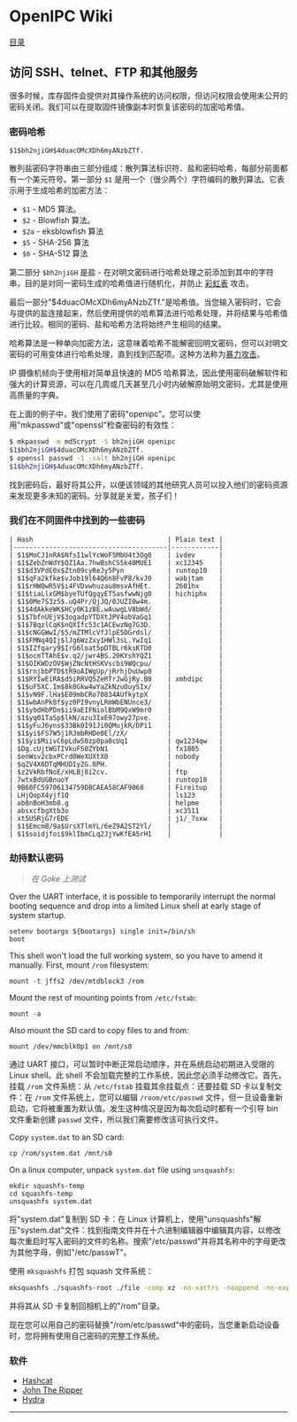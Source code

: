 # OpenIPC Wiki
[目录](../README.zh.md)

访问 SSH、telnet、FTP 和其他服务 
---------------------------------------------

很多时候，库存固件会提供对其操作系统的访问权限，但访问权限会使用未公开的密码关闭。我们可以在提取固件镜像副本时恢复该密码的加密哈希值。

### 密码哈希

```console
$1$bh2njiGH$4duacOMcXDh6myANzbZTf.
```

散列盐密码字符串由三部分组成：散列算法标识符、盐和密码哈希，每部分前面都有一个美元符号。第一部分 `$1` 是用一个（很少两个）字符编码的散列算法。它表示用于生成哈希的加密方法：

- `$1` - MD5 算法。
- `$2` - Blowfish 算法。
- `$2a` - eksblowfish 算法
- `$5` - SHA-256 算法
- `$6` - SHA-512 算法

第二部分 `$bh2njiGH` 是盐 - 在对明文密码进行哈希处理之前添加到其中的字符串，目的是对同一密码生成的哈希值进行随机化，并防止 [彩虹表][1] 攻击。

最后一部分"$4duacOMcXDh6myANzbZTf."是哈希值。当您输入密码时，它会与提供的盐连接起来，然后使用提供的哈希算法进行哈希处理，并将结果与​​哈希值进行比较。相同的密码、盐和哈希方法将始终产生相同的结果。

哈希算法是一种单向加密方法，这意味着哈希不能解密回明文密码，但可以对明文密码的可用变体进行哈希处理，直到找到匹配项。这种方法称为[暴力攻击][2]。

IP 摄像机倾向于使用相对简单且快速的 MD5 哈希算法，因此使用密码破解软件和强大的计算资源，可以在几周或几天甚至几小时内破解原始明文密码，尤其是使用高质量的字典。

在上面的例子中，我们使用了密码"openipc"。您可以使用"mkpasswd"或"openssl"检查密码的有效性：

```bash
$ mkpasswd -m md5crypt -S bh2njiGH openipc
$1$bh2njiGH$4duacOMcXDh6myANzbZTf.
$ openssl passwd -1 -salt bh2njiGH openipc
$1$bh2njiGH$4duacOMcXDh6myANzbZTf.
```

找到密码后，最好将其公开，以便该领域的其他研究人员可以投入他们的密码资源来发现更多未知的密码。分享就是关爱，孩子们！

### 我们在不同固件中找到的一些密码

```
| Hash                                  | Plain text |
|---------------------------------------|------------|
| $1$MoCJ1nRA$NfsI1wlYcWoF5MbU4t3Og0    | ivdev      |
| $1$ZebZnWdY$QZ1Aa.7hwBshCS5k40MUE1    | xc12345    |
| $1$d3VPdE0x$Ztn09cyReJy5Pyn           | runtop10   |
| $1$qFa2kfke$vJob19l64Q6n8FvP8/kvJ0    | wabjtam    |
| $1$rHWQwR5V$i4FVDvwhuzau8msvAfHEt.    | 2601hx     |
| $1$tiaLlxGM$byeTUfQgqyET5asfwwNjg0    | hichiphx   |
| $1$0Me7S3z5$.uQ4Pr/QjJQ/0JUZI0w4m.    |            |
| $1$4dAkkeWK$HCy0K1z8E.wAuwgLV8bWd/    |            |
| $1$7bfnUEjV$3ogadpYTDXtJPV4ubVaGq1    |            |
| $1$7BqzlCqK$nQXIfc53c1ACEwzNg7G3D.    |            |
| $1$cNGGWwI/$5/mZTMlcVfJlpE5DGrdsl/    |            |
| $1$FMNq4QIj$lJg6WzZxy1HWl3sL.YwIq1    |            |
| $1$IZfqary9$IrG6loat5pDTBLr6ksKTD0    |            |
| $1$ocmTTAhE$v.q2/jwr4BS.20KYshYQZ1    |            |
| $1$OIKWDzOV$WjZNcNtHSKVscbi9WQcpu/    |            |
| $1$rnjbbPTD$tR9oAIWgUp/jRrhjDuUwp0    |            |
| $1$RYIwEiRA$d5iRRVQ5ZeRTrJwGjRy.B0    | xmhdipc    |
| $1$uF5XC.Im$8k0Gkw4wYaZkNzuOuySIx/    |            |
| $1$vN9F.lHa$E09mbCRo70834AUfkytpX     |            |
| $1$wbAnPk8f$yz0PI9vnyLRmWbENUnce3/    |            |
| $1$ybdHbPDn$ii9aEIFNiolBbM9QxW9mr0    |            |
| $1$yq01TaSp$lkN/azu3IxE97owy27pve.    |            |
| $1$yFuJ6yns$33Bk0I91Ji0QMujkR/DPi1    |            |
| $1$yi$FS7W5j1RJmbRHDe0El/zX/          |            |
| $1$yi$MiivC6pLdwS0zp0pa0cUq1          | qw1234qw   |
| $Dg.cUjtWGTIVkuFS0ZYbN1               | fx1805     |
| $enWsv2cbxPCrd0WeXUXtX0               | nobody     |
| $qZV4X6DTqMHUDIyZG.8PH.               |            |
| $z2VkRbfNoE/xHLBj8i2cv.               | ftp        |
| 7wtxBdUGBnuoY                         | runtop10   |
| 9B60FC59706134759DBCAEA58CAF9068      | Fireitup   |
| LHjQopX4yjf1Q                         | ls123      |
| ab8nBoH3mb8.g                         | helpme     |
| absxcfbgXtb3o                         | xc3511     |
| xt5USRjG7rEDE                         | j1/_7sxw   |
| $1$EmcmB/9a$UrsXTlmYL/6eZ9A2ST2Yl/    |            |
| $1$soidjfoi$9klIbmCLq2JjYwKfEA5rH1    |            |
```

### 劫持默认密码
> _在 Goke 上测试_

Over the UART interface, it is possible to temporarily interrupt the normal
booting sequence and drop into a limited Linux shell at early stage of
system startup.
```
setenv bootargs ${bootargs} single init=/bin/sh
boot
```
This shell won't load the full working system, so you have to amend it manually.
First, mount `/rom` filesystem:
```
mount -t jffs2 /dev/mtdblock3 /rom
```
Mount the rest of mounting points from `/etc/fstab`:
```
mount -a
```
Also mount the SD card to copy files to and from:
```
mount /dev/mmcblk0p1 on /mnt/s0
```
通过 UART 接口，可以暂时中断正常启动顺序，并在系统启动初期进入受限的 Linux shell。此 shell 不会加载完整的工作系统，因此您必须手动修改它。首先，挂载 `/rom` 文件系统：从 `/etc/fstab` 挂载其余挂载点：还要挂载 SD 卡以复制文件：在 `/rom` 文件系统上，您可以编辑 `/room/etc/passwd` 文件，但一旦设备重新启动，它将被重置为默认值。发生这种情况是因为每次启动时都有一个引导 bin 文件重新创建 `passwd` 文件，所以我们需要修改该可执行文件。

Copy `system.dat` to an SD card:
```
cp /rom/system.dat /mnt/s0
```
On a linux computer, unpack `system.dat` file using `unsquashfs`:
```
mkdir squashfs-temp
cd squashfs-temp
unsquashfs system.dat
```
将"system.dat"复制到 SD 卡：在 Linux 计算机上，使用"unsquashfs"解压"system.dat"文件：找到指南文件并在十六进制编辑器中编辑其内容，以修改每次重启时写入密码的文件的名称。搜索"/etc/passwd"并将其名称中的字母更改为其他字母，例如"/etc/passwT"。

使用 `mksquashfs` 打包 squash 文件系统：

```bash
mksquashfs ./squashfs-root ./file -comp xz -no-xattrs -noappend -no-exports -all-root -quiet -b 131072
```
并将其从 SD 卡复制回相机上的"/rom"目录。

现在您可以用自己的密码替换"/rom/etc/passwd"中的密码，当您重新启动设备时，您将拥有使用自己密码的完整工作系统。


### 软件

- [Hashcat](https://hashcat.net/)
- [John The Ripper](https://www.openwall.com/john/)
- [Hydra](https://github.com/vanhauser-thc/thc-hydra)

[1]: https://en.wikipedia.org/wiki/Rainbow_table
[2]: https://en.wikipedia.org/wiki/Brute-force_attack


-------------------------------------------------- -

